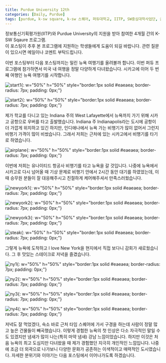 ```yaml
---
title: Purdue University 12th
categories: [Daily, Purdue]
tags: [purdue, k-sw square, k-sw 스퀘어, 퍼듀대학교, IITP, SW중심대학사업단, 글로벌 교육]
---
```


정보통신기획평가원(IITP)와 Purdue University의 지원을 받아 참여한 4개월 간의 K-SW Sqaure 프로그램.  
이 포스팅이 추후 본 프로그램에 지원하는 학생들에게 도움이 되길 바랍니다. 관련 질문이 있으시면 메일이나 코멘트 부탁드립니다. 

이번 포스팅부터 다음 포스팅까지는 밀린 뉴욕 여행기를 올려볼까 합니다. 이번 퍼듀 프로그램에 참가하면서 미국 내 여행을 정말 다양하게 다녀왔습니다. 시카고에 이어 두 번째 여행인 뉴욕 여행기를 시작합니다. 

![start1](/assets/img/12th_week/start1.JPG){: w="50%" h="50%" style="border:1px solid #eaeaea; border-radius: 7px; padding: 0px;"}

![start2](/assets/img/12th_week/start2.JPG){: w="50%" h="50%" style="border:1px solid #eaeaea; border-radius: 7px; padding: 0px;"}

제가 학교를 다니고 있는 Indiana 주의 West Lafayette에서 뉴욕까지 가기 위해 시카고 공항으로 우버를 타고 출발했습니다. Indiana 주 Indianapolis라는 도시에 공항이 더 가깝게 위치하고 있긴 하지만, 인디애나에서 뉴욕 가는 비행기가 많이 없어서 그런지 비행기 가격이 많이 비쌌습니다. 그래서 저희는 근처에 있는 시카고에서 비행기를 타기로 하였습니다.

![airplane](/assets/img/12th_week/airplane.jpeg){: w="50%" h="50%" style="border:1px solid #eaeaea; border-radius: 7px; padding: 0px;"}

이번에 저희는 유나이티드 항공사 비행기를 타고 뉴욕을 갈 것입니다. 나중에 뉴욕에서 시카고로 다시 넘어올 때 기상 문제로 비행기 안에서 2시간 동안 대기를 하였었는데, 이때 승무원 분들이 잘 대응해주시고 친절하게 케어해주셔서 만족스러웠습니다.

![newyork1](/assets/img/12th_week/newyork1.jpeg){: w="50%" h="50%" style="border:1px solid #eaeaea; border-radius: 7px; padding: 0px;"}

![newyork2](/assets/img/12th_week/newyork2.jpeg){: w="50%" h="50%" style="border:1px solid #eaeaea; border-radius: 7px; padding: 0px;"}

![newyork3](/assets/img/12th_week/newyork3.jpeg){: w="50%" h="50%" style="border:1px solid #eaeaea; border-radius: 7px; padding: 0px;"}

![steak](/assets/img/12th_week/steak.jpeg){: w="50%" h="50%" style="border:1px solid #eaeaea; border-radius: 7px; padding: 0px;"}

그렇게 뉴욕에 도착하고 I love New York을 현지에서 직접 보다니 감회가 새로웠습니다. 그 후 맛있는 스테이크로 저녁을 즐겼습니다. 

![ny1](/assets/img/12th_week/ny1.jpeg){: w="50%" h="50%" style="border:1px solid #eaeaea; border-radius: 7px; padding: 0px;"}

![ny2](/assets/img/12th_week/ny2.jpeg){: w="50%" h="50%" style="border:1px solid #eaeaea; border-radius: 7px; padding: 0px;"}

![ny3](/assets/img/12th_week/ny3.jpeg){: w="50%" h="50%" style="border:1px solid #eaeaea; border-radius: 7px; padding: 0px;"}

![ny4](/assets/img/12th_week/ny4.jpeg){: w="50%" h="50%" style="border:1px solid #eaeaea; border-radius: 7px; padding: 0px;"}

저녁도 잘 먹었겠다, 숙소 바로 근처 타임 스퀘어에 가서 구경을 하는데 사람이 정말 많고 높은 건물들이 빼곡했습니다. 이렇게 경험한 뉴욕의 첫 인상은 다소 자극적인 말일 수도 있겠지만 냄새가 많이 나는(특히 마약 냄새) 강남 느낌이었습니다. 하지만 이것은 처음 뉴욕의 최고 도심지만 다녀왔을 때 제가 경험했던 지극히 개인적인 느낌입니다. 나중에 조금 더 외곽으로 나가보니 다양한 문화가 공존하는 이색적이고 매력적인 도시였습니다. 자세한 분위기와 이야기는 다음 포스팅에서 이어나가도록 하겠습니다.